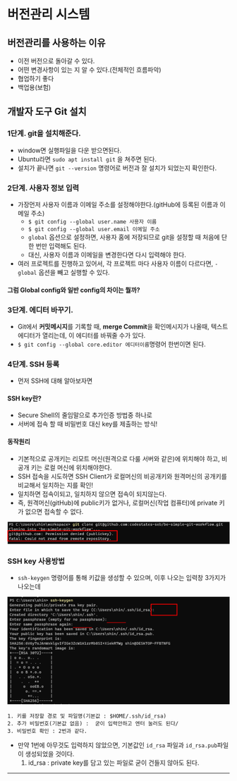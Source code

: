 # 버전관리 시스템
 
 ## 버전관리를 사용하는 이유
  - 이전 버전으로 돌아갈 수 있다. 
  - 어떤 변경사항이 있는 지 알 수 있다.(전체적인 흐름파악)
  - 협업하기 좋다
  - 백업용(보험)


##  개발자 도구 Git 설치

### 1단계. git을 설치해준다. 
  -  window면 실행파일을 다운 받으면된다.
  -  Ubuntu라면 `sudo apt install git` 을 쳐주면 된다. 
  - 설치가 끝나면 `git --version` 명령어로 버전과 잘 설치가 되었는지 확인한다. 

### 2단계. 사용자 정보 입력
 - 가장먼저 사용자 이름과 이메일 주소를 설정해야한다.(gitHub에 등록된 이름과 이메일 주소)
    - `$ git config --global user.name 사용자 이름`
    - `$ git config --global user.email 이메일 주소` 
    -  `global` 옵션으로 설정하면, 사용자 홈에 저장되므로 git을 설정할 때 처음에 단한 번만 입력해도 된다. 
    -  대신, 사용자 이름과 이메일을 변경한다면 다시 입력해야 한다. 
 - 여러 프로젝트를 진행하고 있어서, 각 프로젝트 마다 사용자 이름이 다르다면, `- global` 옵션을 빼고 실행할 수 있다. 

#### 그럼 Global config와 일반 config의 차이는 뭘까?


### 3단계. 에디터 바꾸기. 
 - Git에서 **커밋메시지**를 기록할 때, **merge Commit**을 확인메시지가 나올때, 텍스트 에디터가 열리는데, 이 에디터를 바꿔줄 수가 있다.
 - `$ git config --global core.editor 에디터이름`명령어 한번이면 된다. 

### 4단계. SSH 등록
 - 먼저 SSH에 대해 알아보자면
#### SSH key란? 
- Secure Shell의 줄임말으로 추가인증 방법중 하나로
- 서버에 접속 할 때 비밀번호 대신 key를 제출하는 방식!
#### 동작원리 
 - 기본적으로 공개키는 리모트 머신(원격으로 다룰 서버와 같은)에 위치해야 하고, 비공개 키는 로컬 머신에 위치해야한다.
 - SSH 접속을 시도하면 SSH Client가 로컬머신의 비공개키와 원격머신의 공개키를 비교해서 일치하는 지를 확인!
 - 일치하면 접속이되고, 일치하지 않으면 접속이 되지않는다. 
 - 즉, 원격머신(gitHub)에 public키가 없거나, 로컬머신(작업 컴퓨터)에 private 키가 없으면 접속할 수 없다.
 
<img src ="./images/gitHubnotPublickey.png">

### SSH key 사용방법
 - `ssh-keygen` 명령어를 통해  키값을 생성할 수 있으며, 이후 나오는 입력창 3가지가 나오는데

<img src ="./images/ssh-keygen.png">
 
    1. 키를 저장할 경로 및 파일명(기본값 : $HOME/.ssh/id_rsa)
    2. 추가 비밀번호(기본값 없음) :  굳이 입력안하고 엔터 눌러도 된다/
    3. 비밀번호 확인 : 2번과 같다. 
 - 만약 1번에 아무것도 입력하지 않았으면, 기본값인 `id_rsa` 파일과 `id_rsa.pub`파일이 생성되었을 것이다. 
   1. id_rsa : private key를 담고 있는 파일로 굳이 건들지 않아도 된다. 

---

 
